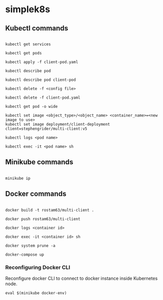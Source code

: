 # simplek8s

## Kubectl commands

```shell script

kubectl get services

kubectl get pods

kubectl apply -f client-pod.yaml

kubectl describe pod

kubectl describe pod client-pod

kubectl delete -f <config file>

kubectl delete -f client-pod.yaml

kubectl get pod -o wide

kubectl set image <object_type>/<object_name> <container_name>=<new image to use>
kubectl set image deployment/client-deployment client=stephengrider/multi-client:v5

kubectl logs <pod name>

kubectl exec -it <pod name> sh
```

## Minikube commands

```shell script

minikube ip

```

## Docker commands

```shell script

docker build -t rostam63/multi-client .

docker push rostam63/multi-client

docker logs <container id>

docker exec -it <container id> sh

docker system prune -a 

docker-compose up

```

### Reconfiguring Docker CLI

Reconfigure docker CLI to connect to docker instance inside Kubernetes node.

```shell script
eval $(minikube docker-env)
```
